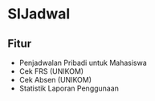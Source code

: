 # SIJadwal 
## Fitur
* Penjadwalan Pribadi untuk Mahasiswa 
* Cek FRS (UNIKOM)
* Cek Absen (UNIKOM)
* Statistik Laporan Penggunaan
